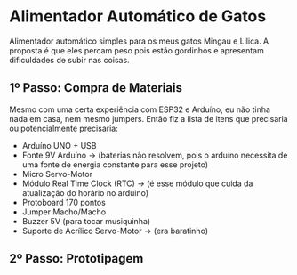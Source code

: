 # Alimentador Automático de Gatos

Alimentador automático simples para os meus gatos Mingau e Lilica. A proposta é que eles percam peso pois estão gordinhos e apresentam dificuldades de subir nas coisas.

## 1º Passo: Compra de Materiais
Mesmo com uma certa experiência com ESP32 e Arduíno, eu não tinha nada em casa, nem mesmo jumpers. Então fiz a lista de itens que precisaria ou potencialmente precisaria:

- Arduíno UNO + USB
- Fonte 9V Arduíno -> (baterias não resolvem, pois o arduíno necessita de uma fonte de energia constante para esse projeto)
- Micro Servo-Motor
- Módulo Real Time Clock (RTC) -> (é esse módulo que cuida da atualização do horário no arduíno)
- Protoboard 170 pontos
- Jumper Macho/Macho
- Buzzer 5V (para tocar musiquinha)
- Suporte de Acrílico Servo-Motor -> (era baratinho)

## 2º Passo: Prototipagem
